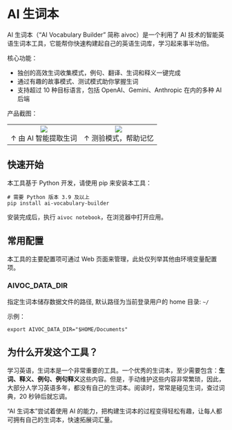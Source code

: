 # AI 生词本

AI 生词本（“AI Vocabulary Builder” 简称 aivoc）是一个利用了 AI 技术的智能英语生词本工具，它能帮你快速构建起自己的英语生词库，学习起来事半功倍。

核心功能：

- 独创的高效生词收集模式，例句、翻译、生词和释义一键完成
- 通过有趣的故事模式、测试模式助你掌握生词
- 支持超过 10 种目标语言，包括 OpenAI、Gemini、Anthropic 在内的多种 AI 后端

产品截图：

<div align="center">
  <table>
    <tr>
      <td align="center">
        <a href="https://github.com/user-attachments/assets/e89dd25b-b637-461e-9b89-fc9c2dc00c56" target="_blank">
          <img src="https://github.com/user-attachments/assets/e89dd25b-b637-461e-9b89-fc9c2dc00c56" style="max-height: 200px;">
        </a>
        <br>↑ 由 AI 智能提取生词
      </td>
      <td align="center">
        <a href="https://github.com/user-attachments/assets/52e4e594-80c0-4e55-99a8-14de51078d30" target="_blank">
          <img src="https://github.com/user-attachments/assets/52e4e594-80c0-4e55-99a8-14de51078d30" style="max-height: 200px;">
        </a>
        <br>↑ 测验模式，帮助记忆
      </td>
    </tr>
  </table>
</div>

## 快速开始

本工具基于 Python 开发，请使用 pip 来安装本工具：

```console
# 需要 Python 版本 3.9 及以上
pip install ai-vocabulary-builder
```

安装完成后，执行 `aivoc notebook`，在浏览器中打开应用。

## 常用配置

本工具的主要配置项可通过 Web 页面来管理，此处仅列举其他由环境变量配置项。

### AIVOC_DATA_DIR

指定生词本储存数据文件的路径, 默认路径为当前登录用户的 home 目录: `~/`

示例：

```
export AIVOC_DATA_DIR="$HOME/Documents"
```

## 为什么开发这个工具？

学习英语，生词本是一个非常重要的工具。一个优秀的生词本，至少需要包含：**生词、释义、例句、例句释义**这些内容。但是，手动维护这些内容非常繁琐，因此，大部分人学习英语多年，都没有自己的生词本。阅读时，常常是碰见生词，查过词典，20 秒钟后就忘调。

“AI 生词本”尝试着使用 AI 的能力，把构建生词本的过程变得轻松有趣，让每人都可拥有自己的生词本，快速拓展词汇量。
